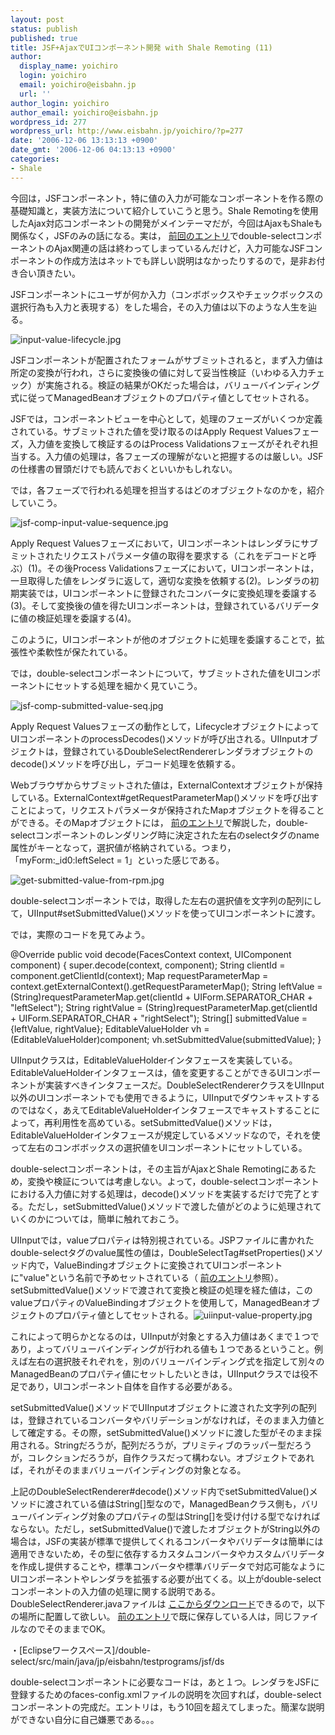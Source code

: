 ```yaml
---
layout: post
status: publish
published: true
title: JSF+AjaxでUIコンポーネント開発 with Shale Remoting (11)
author:
  display_name: yoichiro
  login: yoichiro
  email: yoichiro@eisbahn.jp
  url: ''
author_login: yoichiro
author_email: yoichiro@eisbahn.jp
wordpress_id: 277
wordpress_url: http://www.eisbahn.jp/yoichiro/?p=277
date: '2006-12-06 13:13:13 +0900'
date_gmt: '2006-12-06 04:13:13 +0900'
categories:
- Shale
---
```


今回は，JSFコンポーネント，特に値の入力が可能なコンポーネントを作る際の基礎知識と，実装方法について紹介していこうと思う。Shale Remotingを使用したAjax対応コンポーネントの開発がメインテーマだが，今回はAjaxもShaleも関係なく，JSFのみの話になる。実は，
[前回のエントリ](http://www.eisbahn.jp/yoichiro/2006/12/jsfajaxui_with_shale_remoting_9.html)でdouble-selectコンポーネントのAjax関連の話は終わってしまっているんだけど，入力可能なJSFコンポーネントの作成方法はネットでも詳しい説明はなかったりするので，是非お付き合い頂きたい。

JSFコンポーネントにユーザが何か入力（コンボボックスやチェックボックスの選択行為も入力と表現する）をした場合，その入力値は以下のような人生を辿る。

![input-value-lifecycle.jpg](http://www.eisbahn.jp/yoichiro/images/input-value-lifecycle.jpg)

JSFコンポーネントが配置されたフォームがサブミットされると，まず入力値は所定の変換が行われ，さらに変換後の値に対して妥当性検証（いわゆる入力チェック）が実施される。検証の結果がOKだった場合は，バリューバインディング式に従ってManagedBeanオブジェクトのプロパティ値としてセットされる。

JSFでは，コンポーネントビューを中心として，処理のフェーズがいくつか定義されている。サブミットされた値を受け取るのはApply Request Valuesフェーズ，入力値を変換して検証するのはProcess Validationsフェーズがそれぞれ担当する。入力値の処理は，各フェーズの理解がないと把握するのは厳しい。JSFの仕様書の冒頭だけでも読んでおくといいかもしれない。

では，各フェーズで行われる処理を担当するはどのオブジェクトなのかを，紹介していこう。

![jsf-comp-input-value-sequence.jpg](http://www.eisbahn.jp/yoichiro/images/jsf-comp-input-value-sequence.jpg)

Apply Request Valuesフェーズにおいて，UIコンポーネントはレンダラにサブミットされたリクエストパラメータ値の取得を要求する（これをデコードと呼ぶ）(1)。その後Process Validationsフェーズにおいて，UIコンポーネントは，一旦取得した値をレンダラに返して，適切な変換を依頼する(2)。レンダラの初期実装では，UIコンポーネントに登録されたコンバータに変換処理を委譲する(3)。そして変換後の値を得たUIコンポーネントは，登録されているバリデータに値の検証処理を委譲する(4)。

このように，UIコンポーネントが他のオブジェクトに処理を委譲することで，拡張性や柔軟性が保たれている。

では，double-selectコンポーネントについて，サブミットされた値をUIコンポーネントにセットする処理を細かく見ていこう。

![jsf-comp-submitted-value-seq.jpg](http://www.eisbahn.jp/yoichiro/images/jsf-comp-submitted-value-seq.jpg)

Apply Request Valuesフェーズの動作として，LifecycleオブジェクトによってUIコンポーネントのprocessDecodes()メソッドが呼び出される。UIInputオブジェクトは，登録されているDoubleSelectRendererレンダラオブジェクトのdecode()メソッドを呼び出し，デコード処理を依頼する。

Webブラウザからサブミットされた値は，ExternalContextオブジェクトが保持している。ExternalContext#getRequestParameterMap()メソッドを呼び出すことによって，リクエストパラメータが保持されたMapオブジェクトを得ることができる。そのMapオブジェクトには，
[前のエントリ](http://www.eisbahn.jp/yoichiro/2006/11/jsfajaxui_with_shale_remoting_8.html)で解説した，double-selectコンポーネントのレンダリング時に決定された左右のselectタグのname属性がキーとなって，選択値が格納されている。つまり，「myForm:_id0:leftSelect = 1」といった感じである。

![get-submitted-value-from-rpm.jpg](http://www.eisbahn.jp/yoichiro/images/get-submitted-value-from-rpm.jpg)

double-selectコンポーネントでは，取得した左右の選択値を文字列の配列にして，UIInput#setSubmittedValue()メソッドを使ってUIコンポーネントに渡す。

では，実際のコードを見てみよう。

@Override
public void decode(FacesContext context, UIComponent component) {
super.decode(context, component);
String clientId = component.getClientId(context);
Map requestParameterMap = context.getExternalContext().getRequestParameterMap();
String leftValue = (String)requestParameterMap.get(clientId + UIForm.SEPARATOR_CHAR + "leftSelect");
String rightValue = (String)requestParameterMap.get(clientId + UIForm.SEPARATOR_CHAR + "rightSelect");
String[] submittedValue = {leftValue, rightValue};
EditableValueHolder vh = (EditableValueHolder)component;
vh.setSubmittedValue(submittedValue);
}

UIInputクラスは，EditableValueHolderインタフェースを実装している。EditableValueHolderインタフェースは，値を変更することができるUIコンポーネントが実装すべきインタフェースだ。DoubleSelectRendererクラスをUIInput以外のUIコンポーネントでも使用できるように，UIInputでダウンキャストするのではなく，あえてEditableValueHolderインタフェースでキャストすることによって，再利用性を高めている。setSubmittedValue()メソッドは，EditableValueHolderインタフェースが規定しているメソッドなので，それを使って左右のコンボボックスの選択値をUIコンポーネントにセットしている。

double-selectコンポーネントは，その主旨がAjaxとShale Remotingにあるため，変換や検証については考慮しない。よって，double-selectコンポーネントにおける入力値に対する処理は，decode()メソッドを実装するだけで完了とする。ただし，setSubmittedValue()メソッドで渡した値がどのように処理されていくのかについては，簡単に触れておこう。

UIInputでは，valueプロパティは特別視されている。JSPファイルに書かれたdouble-selectタグのvalue属性の値は，DoubleSelectTag#setProperties()メソッド内で，ValueBindingオブジェクトに変換されてUIコンポーネントに"value"という名前で予めセットされている（
[前のエントリ](http://www.eisbahn.jp/yoichiro/2006/11/jsfajaxui_with_shale_remoting_6.html)参照）。setSubmittedValue()メソッドで渡されて変換と検証の処理を経た値は，このvalueプロパティのValueBindingオブジェクトを使用して，ManagedBeanオブジェクトのプロパティ値としてセットされる。![uiinput-value-property.jpg](http://www.eisbahn.jp/yoichiro/images/uiinput-value-property.jpg)

これによって明らかとなるのは，UIInputが対象とする入力値はあくまで１つであり，よってバリューバインディングが行われる値も１つであるということ。例えば左右の選択肢それぞれを，別のバリューバインディング式を指定して別々のManagedBeanのプロパティ値にセットしたいときは，UIInputクラスでは役不足であり，UIコンポーネント自体を自作する必要がある。

setSubmittedValue()メソッドでUIInputオブジェクトに渡された文字列の配列は，登録されているコンバータやバリデーションがなければ，そのまま入力値として確定する。その際，setSubmittedValue()メソッドに渡した型がそのまま採用される。Stringだろうが，配列だろうが，プリミティブのラッパー型だろうが，コレクションだろうが，自作クラスだって構わない。オブジェクトであれば，それがそのままバリューバインディングの対象となる。

上記のDoubleSelectRenderer#decode()メソッド内でsetSubmittedValue()メソッドに渡されている値はString[]型なので，ManagedBeanクラス側も，バリューバインディング対象のプロパティの型はString[]を受け付ける型でなければならない。ただし，setSubmittedValue()で渡したオブジェクトがString以外の場合は，JSFの実装が標準で提供してくれるコンバータやバリデータは簡単には適用できないため，その型に依存するカスタムコンバータやカスタムバリデータを作成し提供することや，標準コンバータや標準バリデータで対応可能なようにUIコンポーネントやレンダラを拡張する必要が出てくる。以上がdouble-selectコンポーネントの入力値の処理に関する説明である。DoubleSelectRenderer.javaファイルは
[ここからダウンロード](http://www.eisbahn.jp/yoichiro/double-select/DoubleSelectRenderer.java)できるので，以下の場所に配置して欲しい。
[前のエントリ](http://www.eisbahn.jp/yoichiro/2006/11/jsfajaxui_with_shale_remoting_8.html)で既に保存している人は，同じファイルなのでそのままでOK。

・[Eclipseワークスペース]/double-select/src/main/java/jp/eisbahn/testprograms/jsf/ds

double-selectコンポーネントに必要なコードは，あと１つ。レンダラをJSFに登録するためのfaces-config.xmlファイルの説明を次回すれば，double-selectコンポーネントの完成だ。エントリは，もう10回を超えてしまった。簡潔な説明ができない自分に自己嫌悪である。。。
